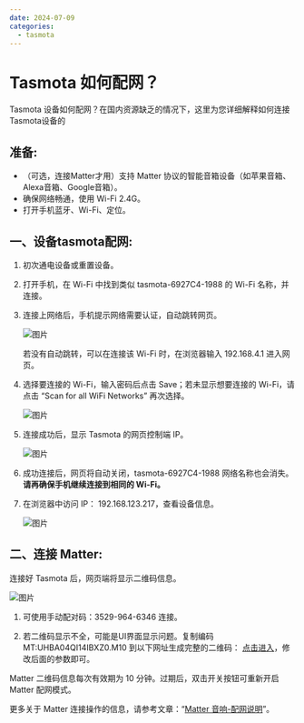 ```yaml
---
date: 2024-07-09
categories:
  - tasmota
---
```


# Tasmota 如何配网？

Tasmota 设备如何配网？在国内资源缺乏的情况下，这里为您详细解释如何连接Tasmota设备的
<!-- more -->

## 准备:

- （可选，连接Matter才用）支持 Matter 协议的智能音箱设备（如苹果音箱、Alexa音箱、Google音箱）。
- 确保网络畅通，使用 Wi-Fi 2.4G。
- 打开手机蓝牙、Wi-Fi、定位。

## 一、设备tasmota配网:

1. 初次通电设备或重置设备。

2. 打开手机，在 Wi-Fi 中找到类似 tasmota-6927C4-1988 的 Wi-Fi 名称，并连接。

3. 连接上网络后，手机提示网络需要认证，自动跳转网页。

   ![图片](/assets/images/tasmota/Tasmota连接1.PNG)

   若没有自动跳转，可以在连接该 Wi-Fi 时，在浏览器输入 192.168.4.1 进入网页。

4. 选择要连接的 Wi-Fi，输入密码后点击 Save；若未显示想要连接的 Wi-Fi，请点击 “Scan for all WiFi Networks” 再次选择。

   ![图片](/assets/images/tasmota/Tasmota连接2.PNG)

5. 连接成功后，显示 Tasmota 的网页控制端 IP。

   ![图片](/assets/images/tasmota/Tasmota连接3.PNG)

6. 成功连接后，网页将自动关闭，tasmota-6927C4-1988 网络名称也会消失。
**请再确保手机继续连接到相同的 Wi-Fi。**

7. 在浏览器中访问 IP： 192.168.123.217，查看设备信息。

   ![图片](/assets/images/tasmota/Tasmota连接4.jpg)

## 二、连接 Matter:

连接好 Tasmota 后，网页端将显示二维码信息。

![图片](/assets/images/tasmota/Tasmota连接5.PNG)

1. 可使用手动配对码：3529-964-6346 连接。

2. 若二维码显示不全，可能是UI界面显示问题。复制编码 MT:UHBA04QI14IBXZ0.M10 到以下网址生成完整的二维码：
   [点击进入](https://project-chip.github.io/connectedhomeip/qrcode.html?data=MT:UHBA04QI14IBXZ0.M10)，修改后面的参数即可。

Matter 二维码信息每次有效期为 10 分钟。过期后，双击开关按钮可重新开启 Matter 配网模式。

更多关于 Matter 连接操作的信息，请参考文章：“[Matter 音响-配网说明](../../blog/posts/matter_networking.md)”。
